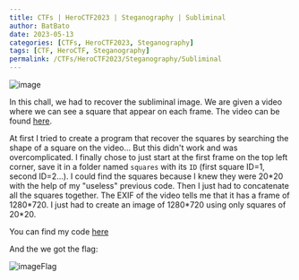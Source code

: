 ```yaml
---
title: CTFs | HeroCTF2023 | Steganography | Subliminal
author: BatBato
date: 2023-05-13
categories: [CTFs, HeroCTF2023, Steganography]
tags: [CTF, HeroCTF, Steganography]
permalink: /CTFs/HeroCTF2023/Steganography/Subliminal
---
```


![image](https://github.com/Nouman404/nouman404.github.io/assets/73934639/ad10901c-6ab4-4601-acb4-930f0f9cd6c3)

In this chall, we had to recover the subliminal image. We are given a video where we can see a square that appear on each frame. The video can be found [here]().

At first I tried to create a program that recover the squares by searching the shape of a square on the video... But this didn't work and was overcomplicated. I finally chose to just start at the first frame on the top left corner, save it in a folder named `squares` with its `ID` (first square ID=1, second ID=2...). I could find the squares because I knew they were 20\*20 with the help of my "useless" previous code. Then I just had to concatenate all the squares together. The EXIF of the video tells me that it has a frame of 1280\*720. I just had to create an image of 1280\*720 using only squares of 20\*20.

You can find my code [here]()

And the we got the flag:

![imageFlag]()

